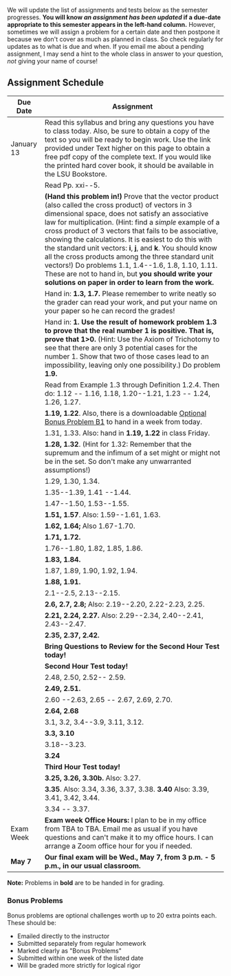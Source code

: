 We will update the list of assignments and tests below as the semester progresses. **You will know *an assignment has been updated* if a due-date appropriate to this semester appears in the left-hand column.** However, sometimes we will assign a problem for a certain date and then postpone it because we don't cover as much as planned in class. So check regularly for updates as to what is due and when. If you email me about a pending assignment, I may send a hint to the whole class in answer to your question, *not* giving your name of course!

## Assignment Schedule

| Due Date   | Assignment                                                                                                                                                                                                                                                                                                                                                                                                                                                                                                                                                                                                                           |
| ---------- | ------------------------------------------------------------------------------------------------------------------------------------------------------------------------------------------------------------------------------------------------------------------------------------------------------------------------------------------------------------------------------------------------------------------------------------------------------------------------------------------------------------------------------------------------------------------------------------------------------------------------------------ |
| January 13 | Read this syllabus and bring any questions you have to class today. Also, be sure to obtain a copy of the text so you will be ready to begin work. Use the link provided under Text higher on this page to obtain a free pdf copy of the complete text. If you would like the printed hard cover book, it should be available in the LSU Bookstore.                                                                                                                                                                                                                                                                                  |
|            | Read Pp. xxi--5.                                                                                                                                                                                                                                                                                                                                                                                                                                                                                                                                                                                                                     |
|            | **(Hand this problem in!)** Prove that the vector product (also called the cross product) of vectors in 3 dimensional space, does not satisfy an associative law for multiplication. (Hint: find a *simple* example of a cross product of 3 vectors that fails to be associative, showing the calculations. It is easiest to do this with the standard unit vectors: **i**, **j**, and **k**. You should know all the cross products among the three standard unit vectors!) Do problems 1.1, 1.4--1.6, 1.8, 1.10, 1.11. These are not to hand in, but **you should write your solutions on paper in order to learn from the work.** |
|            | Hand in: **1.3, 1.7.** Please remember to write neatly so the grader can read your work, and put your name on your paper so he can record the grades!                                                                                                                                                                                                                                                                                                                                                                                                                                                                                |
|            | Hand in: **1. Use the result of homework problem 1.3 to prove that the real number 1 is positive. That is, prove that 1>0.** (Hint: Use the Axiom of Trichotomy to see that there are only 3 potential cases for the number 1. Show that two of those cases lead to an impossibility, leaving only one possibility.) Do problem **1.9.**                                                                                                                                                                                                                                                                                             |
|            | Read from Example 1.3 through Definition 1.2.4. Then do: 1.12 -- 1.16, 1.18, 1.20--1.21, 1.23 -- 1.24, 1.26, 1.27.                                                                                                                                                                                                                                                                                                                                                                                                                                                                                                                   |
|            | **1.19, 1.22**. Also, there is a downloadable [Optional Bonus Problem B1](http://www.math.lsu.edu/~rich/NewExercise_p12.pdf) to hand in a week from today.                                                                                                                                                                                                                                                                                                                                                                                                                                                                           |
|            | 1.31, 1.33. Also: hand in **1.19, 1.22** in class Friday.                                                                                                                                                                                                                                                                                                                                                                                                                                                                                                                                                                            |
|            | **1.28, 1.32**. (Hint for 1.32: Remember that the supremum and the infimum of a set might or might not be in the set. So don't make any unwarranted assumptions!)                                                                                                                                                                                                                                                                                                                                                                                                                                                                    |
|            | 1.29, 1.30, 1.34.                                                                                                                                                                                                                                                                                                                                                                                                                                                                                                                                                                                                                    |
|            | 1.35--1.39, 1.41 --1.44.                                                                                                                                                                                                                                                                                                                                                                                                                                                                                                                                                                                                             |
|            | 1.47--1.50, 1.53--1.55.                                                                                                                                                                                                                                                                                                                                                                                                                                                                                                                                                                                                              |
|            | **1.51, 1.57**. Also: 1.59--1.61, 1.63.                                                                                                                                                                                                                                                                                                                                                                                                                                                                                                                                                                                              |
|            | **1.62, 1.64;** Also 1.67-1.70.                                                                                                                                                                                                                                                                                                                                                                                                                                                                                                                                                                                                      |
|            | **1.71, 1.72.**                                                                                                                                                                                                                                                                                                                                                                                                                                                                                                                                                                                                                      |
|            | 1.76--1.80, 1.82, 1.85, 1.86.                                                                                                                                                                                                                                                                                                                                                                                                                                                                                                                                                                                                        |
|            | **1.83, 1.84.**                                                                                                                                                                                                                                                                                                                                                                                                                                                                                                                                                                                                                      |
|            | 1.87, 1.89, 1.90, 1.92, 1.94.                                                                                                                                                                                                                                                                                                                                                                                                                                                                                                                                                                                                        |
|            | **1.88, 1.91.**                                                                                                                                                                                                                                                                                                                                                                                                                                                                                                                                                                                                                      |
|            | 2.1--2.5, 2.13--2.15.                                                                                                                                                                                                                                                                                                                                                                                                                                                                                                                                                                                                                |
|            | **2.6, 2.7, 2.8;** Also: 2.19--2.20, 2.22-2.23, 2.25.                                                                                                                                                                                                                                                                                                                                                                                                                                                                                                                                                                                |
|            | **2.21, 2.24, 2.27.** Also: 2.29--2.34, 2.40--2.41, 2.43--2.47.                                                                                                                                                                                                                                                                                                                                                                                                                                                                                                                                                                      |
|            | **2.35, 2.37, 2.42.**                                                                                                                                                                                                                                                                                                                                                                                                                                                                                                                                                                                                                |
|            | **Bring Questions to Review for the Second Hour Test today!**                                                                                                                                                                                                                                                                                                                                                                                                                                                                                                                                                                        |
|            | **Second Hour Test today!**                                                                                                                                                                                                                                                                                                                                                                                                                                                                                                                                                                                                          |
|            | 2.48, 2.50, 2.52-- 2.59.                                                                                                                                                                                                                                                                                                                                                                                                                                                                                                                                                                                                             |
|            | **2.49, 2.51.**                                                                                                                                                                                                                                                                                                                                                                                                                                                                                                                                                                                                                      |
|            | 2.60 --2.63, 2.65 -- 2.67, 2.69, 2.70.                                                                                                                                                                                                                                                                                                                                                                                                                                                                                                                                                                                               |
|            | **2.64, 2.68**                                                                                                                                                                                                                                                                                                                                                                                                                                                                                                                                                                                                                       |
|            | 3.1, 3.2, 3.4--3.9, 3.11, 3.12.                                                                                                                                                                                                                                                                                                                                                                                                                                                                                                                                                                                                      |
|            | **3.3, 3.10**                                                                                                                                                                                                                                                                                                                                                                                                                                                                                                                                                                                                                        |
|            | 3.18--3.23.                                                                                                                                                                                                                                                                                                                                                                                                                                                                                                                                                                                                                          |
|            | **3.24**                                                                                                                                                                                                                                                                                                                                                                                                                                                                                                                                                                                                                             |
|            | **Third Hour Test today!**                                                                                                                                                                                                                                                                                                                                                                                                                                                                                                                                                                                                           |
|            | **3.25, 3.26, 3.30b.** Also: 3.27.                                                                                                                                                                                                                                                                                                                                                                                                                                                                                                                                                                                                   |
|            | **3.35**. Also: 3.34, 3.36, 3.37, 3.38. **3.40** Also: 3.39, 3.41, 3.42, 3.44.                                                                                                                                                                                                                                                                                                                                                                                                                                                                                                                                                       |
|            | 3.34 -- 3.37.                                                                                                                                                                                                                                                                                                                                                                                                                                                                                                                                                                                                                        |
| Exam Week  | **Exam week Office Hours:** I plan to be in my office from TBA to TBA. Email me as usual if you have questions and can't make it to my office hours. I can arrange a Zoom office hour for you if needed.                                                                                                                                                                                                                                                                                                                                                                                                                             |
| **May 7**  | **Our final exam will be Wed., May 7, from 3 p.m. - 5 p.m., in our usual classroom.**                                                                                                                                                                                                                                                                                                                                                                                                                                                                                                                                                |

**Note:** Problems in **bold** are to be handed in for grading.

### Bonus Problems
Bonus problems are optional challenges worth up to 20 extra points each. These should be:
- Emailed directly to the instructor
- Submitted separately from regular homework
- Marked clearly as "Bonus Problems"
- Submitted within one week of the listed date
- Will be graded more strictly for logical rigor